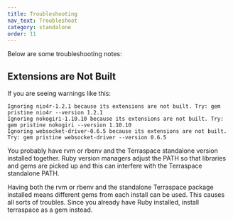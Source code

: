 ```yaml
---
title: Troubleshooting
nav_text: Troubleshoot
category: standalone
order: 11
---
```


Below are some troubleshooting notes:

## Extensions are Not Built

If you are seeing warnings like this:

    Ignoring nio4r-1.2.1 because its extensions are not built. Try: gem pristine nio4r --version 1.2.1
    Ignoring nokogiri-1.10.10 because its extensions are not built. Try: gem pristine nokogiri --version 1.10.10
    Ignoring websocket-driver-0.6.5 because its extensions are not built. Try: gem pristine websocket-driver --version 0.6.5

You probably have rvm or rbenv and the Terraspace standalone version installed together.  Ruby version managers adjust the PATH so that libraries and gems are picked up and this can interfere with the Terraspace standalone PATH.

Having both the rvm or rbenv and the standalone Terraspace package installed means different gems from each install can be used. This causes all sorts of troubles. Since you already have Ruby installed, install terraspace as a gem instead.
